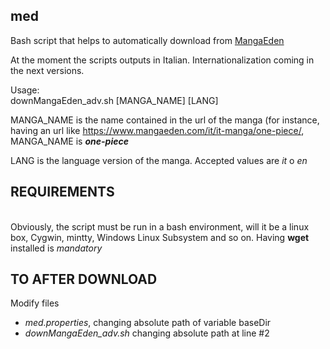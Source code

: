 ## med
Bash script that helps to automatically download from [MangaEden](https://www.mangaeden.com/)

At the moment the scripts outputs in Italian.
Internationalization coming in the next versions.

Usage:
<br>downMangaEden_adv.sh [MANGA_NAME] [LANG]

MANGA_NAME is the name contained in the url of the manga (for instance, having an url like https://www.mangaeden.com/it/it-manga/one-piece/, MANGA_NAME is **_one-piece_** 

LANG is the language version of the manga. Accepted values are *it* o *en* 

## REQUIREMENTS
<br>Obviously, the script must be run in a bash environment, will it be a linux box, Cygwin, mintty, Windows Linux Subsystem and so on.
Having **wget** installed is *mandatory*

## TO AFTER DOWNLOAD
Modify files
 * *med.properties*, changing absolute path of variable baseDir
 * *downMangaEden_adv.sh*  changing absolute path at line #2

